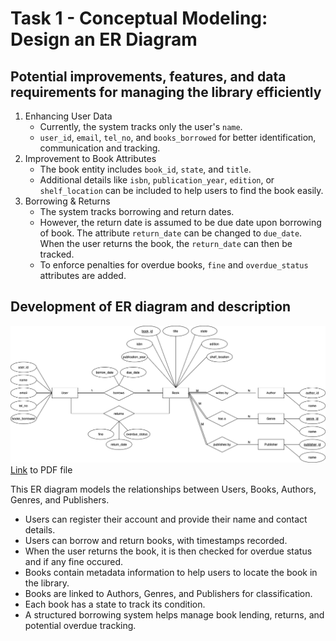 # Task 1 - Conceptual Modeling: Design an ER Diagram

## Potential improvements, features, and data requirements for managing the library efficiently

1. Enhancing User Data
    - Currently, the system tracks only the user's `name`.
    - `user_id`, `email`, `tel_no`, and `books_borrowed` for better identification, communication and tracking.
2. Improvement to Book Attributes
    - The book entity includes `book_id`, `state`, and `title`.
    - Additional details like `isbn`, `publication_year`, `edition`, or `shelf_location` can be included to help users to find the book easily.
3. Borrowing & Returns
    - The system tracks borrowing and return dates. 
    - However, the return date is assumed to be due date upon borrowing of book. The attribute `return_date` can be changed to `due_date`. When the user returns the book, the `return_date` can then be tracked.
    - To enforce penalties for overdue books, `fine` and `overdue_status` attributes are added. 


## Development of ER diagram and description
![ER Diagram](../img/ER-diagram.drawio.png)
[Link](ER-diagram.drawio.pdf) to PDF file

This ER diagram models the relationships between Users, Books, Authors, Genres, and Publishers.
- Users can register their account and provide their name and contact details.
- Users can borrow and return books, with timestamps recorded.
- When the user returns the book, it is then checked for overdue status and if any fine occured.
- Books contain metadata information to help users to locate the book in the library.
- Books are linked to Authors, Genres, and Publishers for classification.
- Each book has a state to track its condition.
- A structured borrowing system helps manage book lending, returns, and potential overdue tracking.